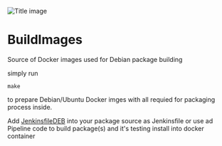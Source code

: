 ![Title image](build-images.svg?raw=truue)

# BuildImages
Source of Docker images used for Debian package building

simply run

```shell
make
```

to prepare Debian/Ubuntu Docker imges with all requied for packaging process inside.

Add [JenkinsfileDEB](JenkinsfileDEB) into your package source as Jenkinsfile or use ad Pipeline code to build package(s) and it's
testing install into docker container





